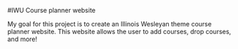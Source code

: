 #IWU Course planner website

My goal for this project is to create an Illinois Wesleyan theme course planner website. This website allows the user to add courses, drop courses, and more!
